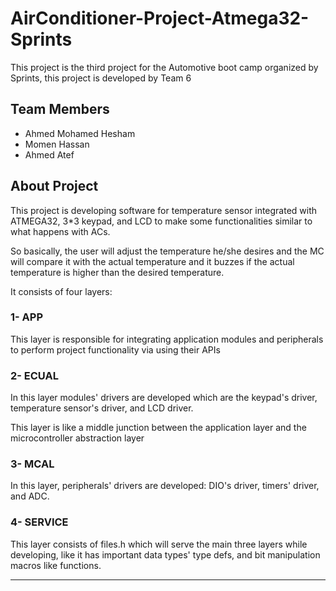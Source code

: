 # AirConditioner-Project-Atmega32-Sprints
This project is the third project for the Automotive boot camp organized by Sprints, this project is developed by Team 6

## Team Members
- Ahmed Mohamed Hesham
- Momen Hassan
- Ahmed Atef

## About Project 
This project is developing software for temperature sensor integrated with ATMEGA32, 3*3 keypad, and LCD to make some functionalities similar to what happens with ACs.

So basically, the user will adjust the temperature he/she desires and the MC will compare it with the actual temperature and it buzzes if the actual temperature is higher than the desired temperature.

It consists of four layers:
### 1- APP 
This layer is responsible for integrating application modules and peripherals to perform project functionality via using their APIs
 
### 2- ECUAL
In this layer modules' drivers are developed which are the keypad's driver, temperature sensor's driver, and LCD driver.

This layer is like a middle junction between the application layer and the microcontroller abstraction layer

### 3- MCAL
In this layer, peripherals' drivers are developed: DIO's driver, timers' driver, and ADC.

### 4- SERVICE
This layer consists of files.h which will serve the main three layers while developing, like it has important data types' type defs, and bit manipulation macros like functions.

---

